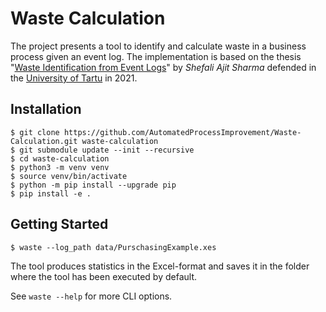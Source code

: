 # Waste Calculation

The project presents a tool to identify and calculate waste in a business process given an event log. The implementation is based on the thesis "[Waste Identification from Event Logs](https://comserv.cs.ut.ee/ati_thesis/datasheet.php?id=72411&year=2021)" by *Shefali Ajit Sharma* defended in the [University of Tartu](https://www.ut.ee/en) in 2021.  

## Installation

```shell
$ git clone https://github.com/AutomatedProcessImprovement/Waste-Calculation.git waste-calculation
$ git submodule update --init --recursive
$ cd waste-calculation
$ python3 -m venv venv
$ source venv/bin/activate
$ python -m pip install --upgrade pip
$ pip install -e .
```

## Getting Started

```shell
$ waste --log_path data/PurschasingExample.xes
```

The tool produces statistics in the Excel-format and saves it in the folder where the tool has been executed by default. 

See `waste --help` for more CLI options.
